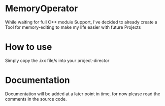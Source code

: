 # MemoryOperator
While waiting for full C++ module Support, I've decided to already create a Tool for memory-editing to make my life easier with future Projects

# How to use
  Simply copy the .ixx file/s into your project-director

# Documentation
  Documentation will be added at a later point in time, for now please read the comments in the source code.
